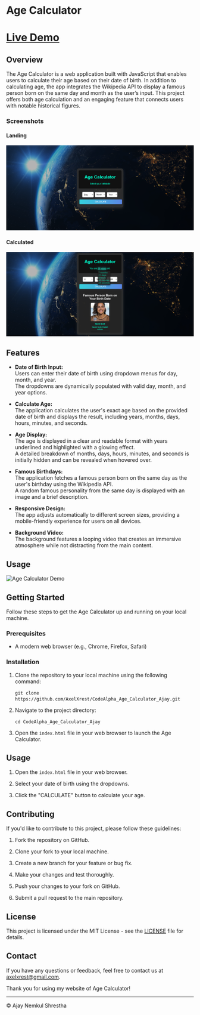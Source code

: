 # Age Calculator

# [Live Demo](https://ajays-age-calculator.netlify.app/)

## Overview

The Age Calculator is a web application built with JavaScript that enables users to calculate their age based on their date of birth. In addition to calculating age, the app integrates the Wikipedia API to display a famous person born on the same day and month as the user’s input. This project offers both age calculation and an engaging feature that connects users with notable historical figures.
### Screenshots
#### Landing
![Age Calculator Before Screenshot](before.png)
#### Calculated
![Age Calculator After Screenshot](after.png)

## Features

- **Date of Birth Input:**  
  Users can enter their date of birth using dropdown menus for day, month, and year.  
  The dropdowns are dynamically populated with valid day, month, and year options.

- **Calculate Age:**  
  The application calculates the user's exact age based on the provided date of birth and displays the result, including years, months, days, hours, minutes, and seconds.

- **Age Display:**  
  The age is displayed in a clear and readable format with years underlined and highlighted with a glowing effect.  
  A detailed breakdown of months, days, hours, minutes, and seconds is initially hidden and can be revealed when hovered over.

- **Famous Birthdays:**  
  The application fetches a famous person born on the same day as the user's birthday using the Wikipedia API.  
  A random famous personality from the same day is displayed with an image and a brief description.

- **Responsive Design:**  
  The app adjusts automatically to different screen sizes, providing a mobile-friendly experience for users on all devices.

- **Background Video:**  
  The background features a looping video that creates an immersive atmosphere while not distracting from the main content.

## Usage
![Age Calculator Demo](demo.gif)

## Getting Started

Follow these steps to get the Age Calculator up and running on your local machine.

### Prerequisites

- A modern web browser (e.g., Chrome, Firefox, Safari)

### Installation

1. Clone the repository to your local machine using the following command:

   ```
   git clone https://github.com/AxelXrest/CodeAlpha_Age_Calculator_Ajay.git
   ```

2. Navigate to the project directory:

   ```
   cd CodeAlpha_Age_Calculator_Ajay
   ```

3. Open the `index.html` file in your web browser to launch the Age Calculator.

## Usage

1. Open the `index.html` file in your web browser.

2. Select your date of birth using the dropdowns.

3. Click the "CALCULATE" button to calculate your age.

## Contributing

If you'd like to contribute to this project, please follow these guidelines:

1. Fork the repository on GitHub.

2. Clone your fork to your local machine.

3. Create a new branch for your feature or bug fix.

4. Make your changes and test thoroughly.

5. Push your changes to your fork on GitHub.

6. Submit a pull request to the main repository.

## License

This project is licensed under the MIT License - see the [LICENSE](LICENSE) file for details.

## Contact

If you have any questions or feedback, feel free to contact us at [axelxrest@gmail.com](mailto:axelxrest@gmail.com).

Thank you for using my website of Age Calculator!

---
© Ajay Nemkul Shrestha
